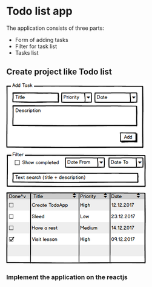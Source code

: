 # Todo list app

The application consists of three parts:

* Form of adding tasks
* Filter for task list
* Tasks list

## Create project like Todo list

![Todo List](TodoApp.png)

### Implement the application on the reactjs
